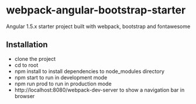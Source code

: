 # webpack-angular-bootstrap-starter
Angular 1.5.x starter project built with webpack, bootstrap and fontawesome


## Installation
* clone the project
* cd to root
* npm install to install dependencies to node_modules directory
* npm start to run in development mode
* npm run prod to run in production mode
* http://localhost:8080/webpack-dev-server to show a navigation bar in browser
